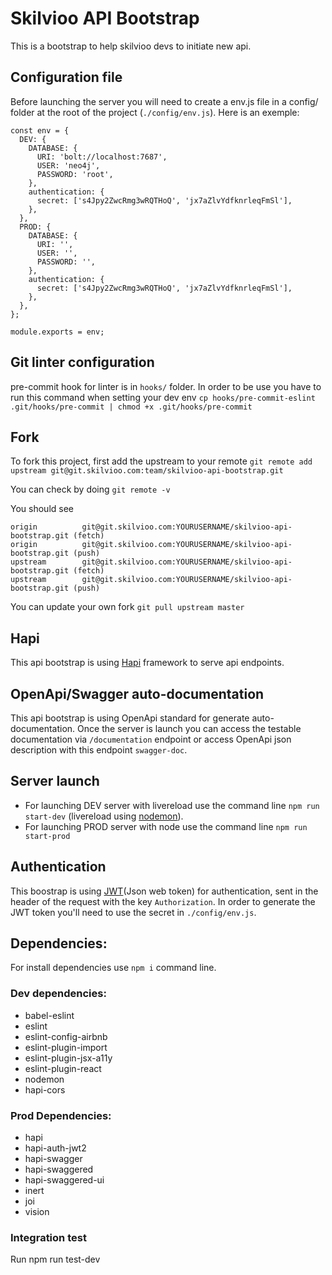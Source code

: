 # Skilvioo API Bootstrap

This is a bootstrap to help skilvioo devs to initiate new api.

## Configuration file

Before launching the server you will need to create a env.js file in a config/ folder at the root of the project (`./config/env.js`). Here is an exemple:

```
const env = {
  DEV: {
    DATABASE: {
      URI: 'bolt://localhost:7687',
      USER: 'neo4j',
      PASSWORD: 'root',
    },
    authentication: {
      secret: ['s4Jpy2ZwcRmg3wRQTHoQ', 'jx7aZlvYdfknrleqFmSl'],
    },
  },
  PROD: {
    DATABASE: {
      URI: '',
      USER: '',
      PASSWORD: '',
    },
    authentication: {
      secret: ['s4Jpy2ZwcRmg3wRQTHoQ', 'jx7aZlvYdfknrleqFmSl'],
    },
  },
};

module.exports = env;
```

## Git linter configuration

pre-commit hook for linter is in `hooks/` folder. In order to be use you have to run this command when setting your dev env `cp hooks/pre-commit-eslint .git/hooks/pre-commit | chmod +x .git/hooks/pre-commit`

## Fork
To fork this project, first add the upstream to your remote
``` git remote add upstream git@git.skilvioo.com:team/skilvioo-api-bootstrap.git ```

You can check by doing
``` git remote -v ```

You should see
```
origin          git@git.skilvioo.com:YOURUSERNAME/skilvioo-api-bootstrap.git (fetch)
origin          git@git.skilvioo.com:YOURUSERNAME/skilvioo-api-bootstrap.git (push)
upstream        git@git.skilvioo.com:YOURUSERNAME/skilvioo-api-bootstrap.git (fetch)
upstream        git@git.skilvioo.com:YOURUSERNAME/skilvioo-api-bootstrap.git (push)
```

You can update your own fork
``` git pull upstream master ```

## Hapi

This api bootstrap is using [Hapi](https://hapijs.com/) framework to serve api endpoints.

## OpenApi/Swagger auto-documentation

This api bootstrap is using OpenApi standard for generate auto-documentation. Once the server is launch you can access the testable documentation via `/documentation` endpoint or access OpenApi json description with this endpoint `swagger-doc`.

## Server launch

* For launching DEV server with livereload use the command line `npm run start-dev` (livereload using [nodemon](https://github.com/remy/nodemon)).
* For launching PROD server with node use the command line `npm run start-prod`

## Authentication

This boostrap is using [JWT](https://jwt.io/)(Json web token) for authentication, sent in the header of the request with the key `Authorization`.
In order to generate the JWT token you'll need to use the secret in `./config/env.js`.

## Dependencies:

For install dependencies use `npm i` command line.

### Dev dependencies:

* babel-eslint
* eslint
* eslint-config-airbnb
* eslint-plugin-import
* eslint-plugin-jsx-a11y
* eslint-plugin-react
* nodemon
* hapi-cors

### Prod Dependencies:

* hapi
* hapi-auth-jwt2
* hapi-swagger
* hapi-swaggered
* hapi-swaggered-ui
* inert
* joi
* vision

### Integration test
Run npm run test-dev